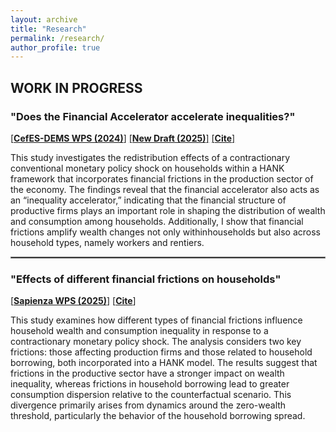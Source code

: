 ```yaml
---
layout: archive
title: "Research"
permalink: /research/
author_profile: true
---
```


## WORK IN PROGRESS

### "Does the Financial Accelerator accelerate inequalities?"

[[**CefES-DEMS WPS (2024)**]](https://papers.ssrn.com/sol3/papers.cfm?abstract_id=4845237) 
[[**New Draft (2025)**]](http://fraferla.github.io/files/Ferlaino_2025_Does_the_financial_accelerator_accelerate_inequalities.pdf)
[[**Cite**]](http://fraferla.github.io/files/cite/Ferlaino_2024.txt)


This study investigates the redistribution effects of a contractionary conventional monetary policy shock on households within a HANK framework that incorporates financial frictions in the production sector of the economy. The findings reveal that the financial accelerator also acts as an “inequality accelerator,” indicating that the financial structure of productive firms plays an important role in shaping the distribution of wealth and consumption among households. Additionally, I show that financial frictions amplify wealth changes not only withinhouseholds but also across household types, namely workers and rentiers.

<hr style="border:1px solid gray">

### "Effects of different financial frictions on households"

[[**Sapienza WPS (2025)**]](https://ideas.repec.org/p/sap/wpaper/wp263.html) 
[[**Cite**]](http://fraferla.github.io/files/cite/Ferlaino_2025b.txt)

This study examines how different types of financial frictions influence household wealth and consumption inequality in response to a contractionary monetary policy shock. The analysis considers two key frictions: those affecting production firms and those related to household borrowing, both incorporated into a HANK model. The results suggest that frictions in the productive sector have a stronger impact on wealth inequality, whereas frictions in household borrowing lead to greater consumption dispersion relative to the counterfactual scenario. This divergence primarily arises from dynamics around the zero-wealth threshold, particularly the behavior of the household borrowing spread.